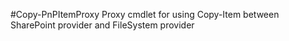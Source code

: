#Copy-PnPItemProxy
Proxy cmdlet for using Copy-Item between SharePoint provider and FileSystem provider
